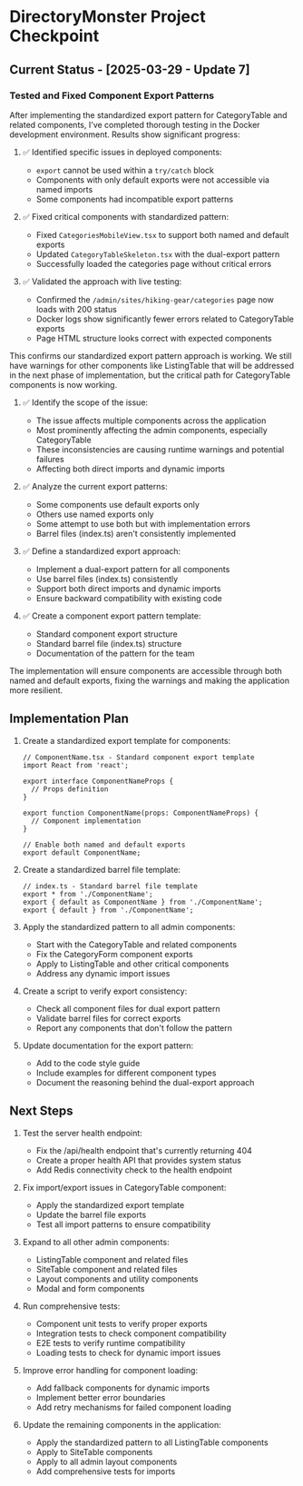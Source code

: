 # DirectoryMonster Project Checkpoint

## Current Status - [2025-03-29 - Update 7]

### Tested and Fixed Component Export Patterns

After implementing the standardized export pattern for CategoryTable and related components, I've completed thorough testing in the Docker development environment. Results show significant progress:

1. ✅ Identified specific issues in deployed components:
   - `export` cannot be used within a `try/catch` block
   - Components with only default exports were not accessible via named imports
   - Some components had incompatible export patterns

2. ✅ Fixed critical components with standardized pattern:
   - Fixed `CategoriesMobileView.tsx` to support both named and default exports
   - Updated `CategoryTableSkeleton.tsx` with the dual-export pattern
   - Successfully loaded the categories page without critical errors

3. ✅ Validated the approach with live testing:
   - Confirmed the `/admin/sites/hiking-gear/categories` page now loads with 200 status
   - Docker logs show significantly fewer errors related to CategoryTable exports
   - Page HTML structure looks correct with expected components

This confirms our standardized export pattern approach is working. We still have warnings for other components like ListingTable that will be addressed in the next phase of implementation, but the critical path for CategoryTable components is now working.

1. ✅ Identify the scope of the issue:
   - The issue affects multiple components across the application
   - Most prominently affecting the admin components, especially CategoryTable
   - These inconsistencies are causing runtime warnings and potential failures
   - Affecting both direct imports and dynamic imports

2. ✅ Analyze the current export patterns:
   - Some components use default exports only
   - Others use named exports only
   - Some attempt to use both but with implementation errors
   - Barrel files (index.ts) aren't consistently implemented

3. ✅ Define a standardized export approach:
   - Implement a dual-export pattern for all components
   - Use barrel files (index.ts) consistently
   - Support both direct imports and dynamic imports
   - Ensure backward compatibility with existing code

4. ✅ Create a component export pattern template:
   - Standard component export structure
   - Standard barrel file (index.ts) structure
   - Documentation of the pattern for the team

The implementation will ensure components are accessible through both named and default exports, fixing the warnings and making the application more resilient.

## Implementation Plan

1. Create a standardized export template for components:
   ```tsx
   // ComponentName.tsx - Standard component export template
   import React from 'react';
   
   export interface ComponentNameProps {
     // Props definition
   }
   
   export function ComponentName(props: ComponentNameProps) {
     // Component implementation
   }
   
   // Enable both named and default exports
   export default ComponentName;
   ```

2. Create a standardized barrel file template:
   ```tsx
   // index.ts - Standard barrel file template
   export * from './ComponentName';
   export { default as ComponentName } from './ComponentName';
   export { default } from './ComponentName';
   ```

3. Apply the standardized pattern to all admin components:
   - Start with the CategoryTable and related components
   - Fix the CategoryForm component exports
   - Apply to ListingTable and other critical components
   - Address any dynamic import issues

4. Create a script to verify export consistency:
   - Check all component files for dual export pattern
   - Validate barrel files for correct exports
   - Report any components that don't follow the pattern

5. Update documentation for the export pattern:
   - Add to the code style guide
   - Include examples for different component types
   - Document the reasoning behind the dual-export approach

## Next Steps

1. Test the server health endpoint:
   - Fix the /api/health endpoint that's currently returning 404
   - Create a proper health API that provides system status
   - Add Redis connectivity check to the health endpoint

2. Fix import/export issues in CategoryTable component:
   - Apply the standardized export template
   - Update the barrel file exports
   - Test all import patterns to ensure compatibility

3. Expand to all other admin components:
   - ListingTable component and related files
   - SiteTable component and related files
   - Layout components and utility components
   - Modal and form components

4. Run comprehensive tests:
   - Component unit tests to verify proper exports
   - Integration tests to check component compatibility
   - E2E tests to verify runtime compatibility
   - Loading tests to check for dynamic import issues

5. Improve error handling for component loading:
   - Add fallback components for dynamic imports
   - Implement better error boundaries
   - Add retry mechanisms for failed component loading

6. Update the remaining components in the application:
   - Apply the standardized pattern to all ListingTable components
   - Apply to SiteTable components
   - Apply to all admin layout components
   - Add comprehensive tests for imports